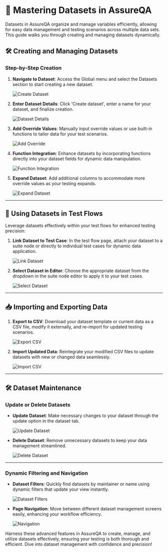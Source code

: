 ﻿# 🌟 Mastering Datasets in AssureQA

Datasets in AssureQA organize and manage variables efficiently, allowing for easy data management and testing scenarios across multiple data sets. This guide walks you through creating and managing datasets dynamically.

## 🛠️ Creating and Managing Datasets

### Step-by-Step Creation

1. **Navigate to Dataset**:
   Access the Global menu and select the Datasets section to start creating a new dataset.

   ![Create Dataset](/DatasetImages/d1.png)

2. **Enter Dataset Details**:
   Click 'Create dataset', enter a name for your dataset, and finalize creation.

   ![Dataset Details](/DatasetImages/d2.png)

3. **Add Override Values**:
   Manually input override values or use built-in functions to tailor data for your test scenarios.

   ![Add Override](/DatasetImages/d4.png)

4. **Function Integration**:
   Enhance datasets by incorporating functions directly into your dataset fields for dynamic data manipulation.

   ![Function Integration](/DatasetImages/d6.png)

5. **Expand Dataset**:
   Add additional columns to accommodate more override values as your testing expands.

   ![Expand Dataset](/DatasetImages/d8.png)

---

## 🔄 Using Datasets in Test Flows

Leverage datasets effectively within your test flows for enhanced testing precision:

1. **Link Dataset to Test Case**:
   In the test flow page, attach your dataset to a suite node or directly to individual test cases for dynamic data application.

   ![Link Dataset](/DatasetImages/d20.png)

2. **Select Dataset in Editor**:
   Choose the appropriate dataset from the dropdown in the suite node editor to apply it to your test cases.

   ![Select Dataset](/DatasetImages/d21.png)

---

## 📥 Importing and Exporting Data

1. **Export to CSV**:
   Download your dataset template or current data as a CSV file, modify it externally, and re-import for updated testing scenarios.

   ![Export CSV](/DatasetImages/d11.png)

2. **Import Updated Data**:
   Reintegrate your modified CSV files to update datasets with new or changed data seamlessly.

   ![Import CSV](/DatasetImages/d12.png)

---

## 🛠️ Dataset Maintenance

### Update or Delete Datasets

- **Update Dataset**:
  Make necessary changes to your dataset through the update option in the dataset tab.

  ![Update Dataset](/DatasetImages/d23.png)

- **Delete Dataset**:
  Remove unnecessary datasets to keep your data management streamlined.

  ![Delete Dataset](/DatasetImages/d25.png)

---

### Dynamic Filtering and Navigation

- **Dataset Filters**:
  Quickly find datasets by maintainer or name using dynamic filters that update your view instantly.

  ![Dataset Filters](/DatasetImages/d27.png)

- **Page Navigation**:
  Move between different dataset management screens easily, enhancing your workflow efficiency.

  ![Navigation](/DatasetImages/d28.png)

Harness these advanced features in AssureQA to create, manage, and utilize datasets effectively, ensuring your testing is both thorough and efficient. Dive into dataset management with confidence and precision!
